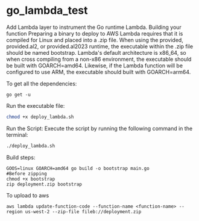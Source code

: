 # go_lambda_test
Add Lambda layer to instrument the Go runtime Lambda.
Building your function
Preparing a binary to deploy to AWS Lambda requires that it is compiled for Linux and placed into a .zip file. When using the provided, provided.al2, or provided.al2023 runtime, the executable within the .zip file should be named bootstrap. Lambda's default architecture is x86_64, so when cross compiling from a non-x86 environment, the executable should be built with GOARCH=amd64. Likewise, if the Lambda function will be configured to use ARM, the executable should built with GOARCH=arm64.

To get all the dependencies:
```
go get -u
```

Run the executable file:
```sh
chmod +x deploy_lambda.sh
```
Run the Script: Execute the script by running the following command in the terminal:

```sh
./deploy_lambda.sh
```

Build steps:
```
GOOS=linux GOARCH=amd64 go build -o bootstrap main.go
#Before zipping
chmod +x bootstrap
zip deployment.zip bootstrap
```




To upload to aws 
```
aws lambda update-function-code --function-name <function-name> --region us-west-2 --zip-file fileb://deployment.zip
```
